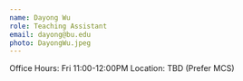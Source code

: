 ```yaml
---
name: Dayong Wu
role: Teaching Assistant
email: dayong@bu.edu
photo: DayongWu.jpeg
---
```


Office Hours: Fri 11:00-12:00PM Location: TBD (Prefer MCS)
